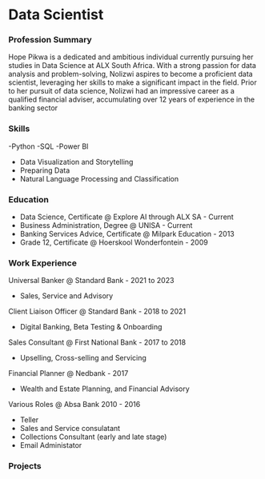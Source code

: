 # Data Scientist

### Profession Summary
Hope Pikwa is a dedicated and ambitious individual currently pursuing her studies in Data Science at ALX South Africa. With a strong passion for data analysis and problem-solving, Nolizwi aspires to become a proficient data scientist, leveraging her skills to make a significant impact in the field. Prior to her pursuit of data science, Nolizwi had an impressive career as a qualified financial adviser, accumulating over 12 years of experience in the banking sector

### Skills
-Python
-SQL
-Power BI 

- Data Visualization and Storytelling
- Preparing Data
- Natural Language Processing and Classification

### Education
- Data Science, Certificate @ Explore AI through ALX SA - Current
- Business Administration, Degree @ UNISA - Current
- Banking Services Advice, Certificate @ Milpark Education - 2013
- Grade 12, Certificate @ Hoerskool Wonderfontein - 2009

### Work Experience
Universal Banker @ Standard Bank - 2021 to 2023
- Sales, Service and Advisory

Client Liaison Officer @ Standard Bank - 2018 to 2021
- Digital Banking, Beta Testing & Onboarding

Sales Consultant @ First National Bank - 2017 to 2018
- Upselling, Cross-selling and Servicing

Financial Planner @ Nedbank - 2017
- Wealth and Estate Planning, and Financial Advisory

Various Roles @ Absa Bank 2010 - 2016
- Teller 
- Sales and Service consulatant
- Collections Consultant (early and late stage)
- Email Administator

### Projects
